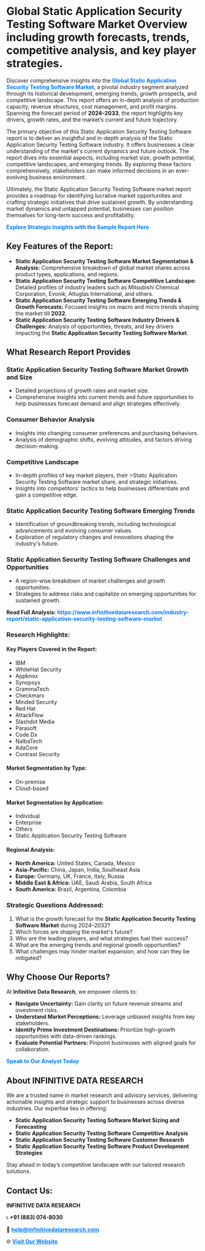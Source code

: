 <h1>Global Static Application Security Testing Software Market Overview including growth forecasts, trends, competitive analysis, and key player strategies.</h1>
<p>
Discover comprehensive insights into the 
<a href="https://www.infinitivedataresearch.com/industry-report/static-application-security-testing-software-market" rel="dofollow" style="color: #007BFF; text-decoration: none;"><strong>Global Static Application Security Testing Software Market</strong></a>, a pivotal industry segment analyzed through its historical development, emerging trends, growth prospects, and competitive landscape. This report offers an in-depth analysis of production capacity, revenue structures, cost management, and profit margins. Spanning the forecast period of <strong>2024–2033</strong>, the report highlights key drivers, growth rates, and the market’s current and future trajectory.
</p>
<p>
The primary objective of this Static Application Security Testing Software report is to deliver an insightful and in-depth analysis of the Static Application Security Testing Software industry. It offers businesses a clear understanding of the market's current dynamics and future outlook. The report dives into essential aspects, including market size, growth potential, competitive landscapes, and emerging trends. By exploring these factors comprehensively, stakeholders can make informed decisions in an ever-evolving business environment.
</p>
<p>
Ultimately, the Static Application Security Testing Software market report provides a roadmap for identifying lucrative market opportunities and crafting strategic initiatives that drive sustained growth. By understanding market dynamics and untapped potential, businesses can position themselves for long-term success and profitability.
</p>
<p>
<a href="https://www.infinitivedataresearch.com/request-sample/reportId=107239" style="color: #007BFF; text-decoration: none;"><strong>Explore Strategic Insights with the Sample Report Here</strong></a>
</p>

<h2>Key Features of the Report:</h2>
<ul>
<li><strong>Static Application Security Testing Software Market Segmentation & Analysis:</strong> Comprehensive breakdown of global market shares across product types, applications, and regions.</li>
<li><strong>Static Application Security Testing Software Competitive Landscape:</strong> Detailed profiles of industry leaders such as Mitsubishi Chemical Corporation, Evonik, Altuglas International, and others.</li>
<li><strong>Static Application Security Testing Software Emerging Trends & Growth Forecasts:</strong> Focused insights on macro and micro trends shaping the market till <strong>2032</strong>.</li>
<li><strong>Static Application Security Testing Software Industry Drivers & Challenges:</strong> Analysis of opportunities, threats, and key drivers impacting the <strong>Static Application Security Testing Software Market</strong>.</li>
</ul>

<h2>What Research Report Provides</h2>
<h3>Static Application Security Testing Software Market Growth and Size</h3>
<ul>
<li>Detailed projections of growth rates and market size.</li>
<li>Comprehensive insights into current trends and future opportunities to help businesses forecast demand and align strategies effectively.</li>
</ul>

<h3>Consumer Behavior Analysis</h3>
<ul>
<li>Insights into changing consumer preferences and purchasing behaviors.</li>
<li>Analysis of demographic shifts, evolving attitudes, and factors driving decision-making.</li>
</ul>

<h3>Competitive Landscape</h3>
<ul>
<li>In-depth profiles of key market players, their >Static Application Security Testing Software market share, and strategic initiatives.</li>
<li>Insights into competitors' tactics to help businesses differentiate and gain a competitive edge.</li>
</ul>

<h3>Static Application Security Testing Software Emerging Trends</h3>
<ul>
<li>Identification of groundbreaking trends, including technological advancements and evolving consumer values.</li>
<li>Exploration of regulatory changes and innovations shaping the industry's future.</li>
</ul>

<h3>Static Application Security Testing Software Challenges and Opportunities</h3>
<ul>
<li>A region-wise breakdown of market challenges and growth opportunities.</li>
<li>Strategies to address risks and capitalize on emerging opportunities for sustained growth.</li>
</ul>
<p><strong>Read Full Analysis:</strong> <a href="https://www.infinitivedataresearch.com/industry-report/static-application-security-testing-software-market" rel="dofollow" style="color: #007BFF; text-decoration: none;"><strong>https://www.infinitivedataresearch.com/industry-report/static-application-security-testing-software-market</strong></a></p>
<h3>Research Highlights:</h3>
<h4>Key Players Covered in the Report:</h4>
<ul><li>IBM</li><li>WhiteHat Security</li><li>Appknox</li><li>Synopsys</li><li>GrammaTech</li><li>Checkmarx</li><li>Minded Security</li><li>Red Hat</li><li>AttackFlow</li><li>Slashdot Media</li><li>Parasoft</li><li>Code Dx</li><li>NalbaTech</li><li>AdaCore</li><li>Contrast Security</li></ul>
<h4>Market Segmentation by Type:</h4>
<ul><li>On-premise</li><li>Cloud-based</li></ul>
<h4>Market Segmentation by Application:</h4>
<ul><li>Individual</li><li>Enterprise</li><li>Others</li><li>Static Application Security Testing Software</li></ul>

<h4>Regional Analysis:</h4>
<ul>
<li><strong>North America:</strong> United States, Canada, Mexico</li>
<li><strong>Asia-Pacific:</strong> China, Japan, India, Southeast Asia</li>
<li><strong>Europe:</strong> Germany, UK, France, Italy, Russia</li>
<li><strong>Middle East & Africa:</strong> UAE, Saudi Arabia, South Africa</li>
<li><strong>South America:</strong> Brazil, Argentina, Colombia</li>
</ul>

<h3>Strategic Questions Addressed:</h3>
<ol>
<li>What is the growth forecast for the <strong>Static Application Security Testing Software Market</strong> during 2024–2032?</li>
<li>Which forces are shaping the market's future?</li>
<li>Who are the leading players, and what strategies fuel their success?</li>
<li>What are the emerging trends and regional growth opportunities?</li>
<li>What challenges may hinder market expansion, and how can they be mitigated?</li>
</ol>

<h2>Why Choose Our Reports?</h2>
<p>At <strong>Infinitive Data Research</strong>, we empower clients to:</p>
<ul>
<li><strong>Navigate Uncertainty:</strong> Gain clarity on future revenue streams and investment risks.</li>
<li><strong>Understand Market Perceptions:</strong> Leverage unbiased insights from key stakeholders.</li>
<li><strong>Identify Prime Investment Destinations:</strong> Prioritize high-growth opportunities with data-driven rankings.</li>
<li><strong>Evaluate Potential Partners:</strong> Pinpoint businesses with aligned goals for collaboration.</li>
</ul>
<p><a href="https://www.infinitivedataresearch.com/industry-report/static-application-security-testing-software-market" rel="dofollow" style="color: #007BFF; text-decoration: none;"><strong>Speak to Our Analyst Today</strong></a></p>

<h2>About INFINITIVE DATA RESEARCH</h2>
<p>We are a trusted name in market research and advisory services, delivering actionable insights and strategic support to businesses across diverse industries. Our expertise lies in offering:</p>
<ul>
<li><strong>Static Application Security Testing Software Market Sizing and Forecasting</strong></li>
<li><strong>Static Application Security Testing Software Competitive Analysis</strong></li>
<li><strong>Static Application Security Testing Software Customer Research</strong></li>
<li><strong>Static Application Security Testing Software Product Development Strategies</strong></li>
</ul>
<p>Stay ahead in today’s competitive landscape with our tailored research solutions.</p>

<h2>Contact Us:</h2>
<p><strong>INFINITIVE DATA RESEARCH</strong></p>
<p>📞 <strong>+91 (883) 074-8030</strong></p>
<p>📧 <strong><a href="mailto:help@infinitivedataresearch.com" style="color: #007BFF;">help@infinitivedataresearch.com</a></strong></p>
<p>🌐 <strong><a href="https://www.infinitivedataresearch.com" rel="dofollow" style="color: #007BFF;">Visit Our Website</a></strong></p>